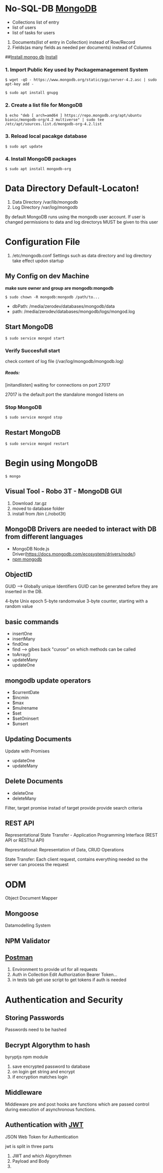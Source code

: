 # No-SQL-DB [MongoDB](https://www.mongodb.com/download-center/community)

- Collections list of entry
- list of users
- list of tasks for users

1. Documents(list of entry in Collection) instead of Row/Record
1. Fields(as many fields as needed per documents) instead of Columns

##[Install mongo db](https://docs.mongodb.com/manual/tutorial/install-mongodb-on-ubuntu/)
[Install](https://itsfoss.com/install-mongodb-ubuntu/)

### 1. Import Public Key used by Packagemanagement System

    $ wget -qO - https://www.mongodb.org/static/pgp/server-4.2.asc | sudo apt-key add -

    $ sudo apt install gnupg

### 2. Create a list file for MongoDB

    $ echo "deb [ arch=amd64 ] https://repo.mongodb.org/apt/ubuntu bionic/mongodb-org/4.2 multiverse" | sudo tee /etc/apt/sources.list.d/mongodb-org-4.2.list

### 3. Reload local pacakge database

    $ sudo apt update

### 4. Install MongoDB packages

    $ sudo apt install mongodb-org

# Data Directory Default-Locaton!

1. Data Directory /var/lib/mongodb
1. Log Directory /var/log/mongodb

By default MongoDB runs using the mongodb user account. If user is changed permissions to data and log directorys MUST be given to this user

# Configuration File

1. /etc/mongodb.conf
   Settings such as data directory and log directory take effect updon startup

## My Config on dev Machine

**make sure owner and group are mongodb:mongodb**

    $ sudo chown -R mongodb:mongodb /path/to...

- dbPath: /media/zerodev/databases/mongodb/data
- path: /media/zerodev/databases/mongodb/logs/mongod.log

## Start MongoDB

    $ sudo service mongod start

### Verify Succesfull start

check content of log file (/var/log/mongodb/mongodb.log)

##### Reads:

[initandlisten] waiting for connections on port 27017

27017 is the default port the standalone mongod listens on

### Stop MongoDB

    $ sudo service mongod stop

## Restart MongoDB

    $ sudo service mongod restart

# Begin using MongoDB

    $ mongo

## Visual Tool - Robo 3T - MongoDB GUI

1. Download .tar.gz
1. moved to database folder
1. install from /bin (./robot3t)

## MongoDB Drivers are needed to interact with DB from different languages

- MongoDB Node.js Driver(https://docs.mongodb.com/ecosystem/drivers/node/)
- [npm mongodb](https://www.npmjs.com/package/mongodb)

## ObjectID

GUID --> Globally unique Identifiers
GUID can be generated before they are inserted in the DB.

4-byte Unix epoch
5-byte randomvalue
3-byte counter, starting with a random value

## basic commands

- insertOne
- insertMany
- findOne
- find --> gibes back "curosr" on which methods can be called
- toArray()
- updateMany
- updateOne

## mongodb update operators

- $currentDate
- $incmin
- $max
- $mulrename
- $set
- $setOninsert
- $unsert

## Updating Documents

Update with Promises

- updateOne
- updateMany

## Delete Documents

- deleteOne
- deleteMany

Filter, target promise instad of target
provide provide search criteria

## REST API

Representational State Transfer - Application Programming Interface (REST API or RESTful API)

Represntational: Representation of Data, CRUD Operations

State Transfer: Each client request, contains everything needed so the server can process the request

# ODM

Object Document Mapper

## Mongoose

Datamodelling System

## NPM Validator

## [Postman](https://www.getpostman.com/)

1. Environment to provide url for all requests
1. Auth in Collection Edit Authorization Bearer Token...
1. in tests tab get use script to get tokens if auth is needed

# Authentication and Security

## Storing Passwords

Passwords need to be hashed

## Becrypt Algorythm to hash

byryptjs npm module

1. save encrypted password to database
2. on login get string and encrypt
3. if encryption matches login

## Middleware

Middleware pre and post hooks are functions which are passed control during execution of asynchronous functions.

## Authentication with [JWT](https://www.npmjs.com/package/jsonwebtoken)

JSON Web Token for Authentication

jwt is split in three parts

1. JWT and which Algorythmen
1. Payload and Body
1.
